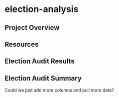 # election-analysis

## Project Overview

## Resources 

## Election Audit Results

## Election Audit Summary
Could we just add more columns and pull more data? 
